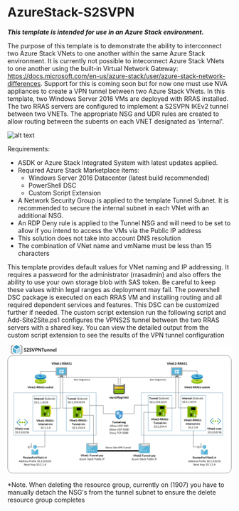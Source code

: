 # AzureStack-S2SVPN

***This template is intended for use in an Azure Stack environment.***

The purpose of this template is to demonstrate the ability to interconnect two Azure Stack VNets to one another within the same Azure Stack environment.  It is currently not possible to inteconnect Azure Stack VNets to one another using the built-in Virtual Network Gateway:  https://docs.microsoft.com/en-us/azure-stack/user/azure-stack-network-differences.  Support for this is coming soon but for now one must use NVA appliances to create a VPN tunnel between two Azure Stack VNets.  In this template, two Windows Server 2016 VMs are deployed with RRAS installed.  The two RRAS servers are configured to implement a S2SVPN IKEv2 tunnel between two VNETs.  The appropriate NSG and UDR rules are created to allow routing between the subents on each VNET designated as 'internal'.  

![alt text](https://github.com/kevinsul/azurestack-rras/blob/master/Images/Overview.jpg)

Requirements:

- ASDK or Azure Stack Integrated System with latest updates applied.
- Required Azure Stack Marketplace items:
    -  Windows Server 2016 Datacenter (latest build recommended)
    -  PowerShell DSC 
	-  Custom Script Extension
- A Network Security Group is applied to the template Tunnel Subnet.  It is recommended to secure the internal subnet in each VNet with an additional NSG.
- An RDP Deny rule is applied to the Tunnel NSG and will need to be set to allow if you intend to access the VMs via the Public IP address
- This solution does not take into account DNS resolution
- The combination of VNet name and vmName must be less than 15 characters
	
    
This template provides default values for VNet naming and IP addressing.  It requires a password for the administrator (rrasadmin) and also offers the ability to use your own storage blob with SAS token.  Be careful to keep these values within legal ranges as deployment may fail.  The powershell DSC package is executed on each RRAS VM and installing routing and all required dependent services and features.  This DSC can be customized further if needed.  The custom script extension run the following script and Add-Site2Site.ps1 configures the VPNS2S tunnel between the two RRAS servers with a shared key.  You can view the detailed output from the custom script extension to see the results of the VPN tunnel configuration

![alt text](https://github.com/lucidqdreams/vnetpeering/blob/master/Images/S2SVPNTunnelDetailed.jpg)

*Note.   When deleting the resource group, currently on (1907) you have to manually detach the NSG's from the tunnel subnet to ensure the delete resource group completes
